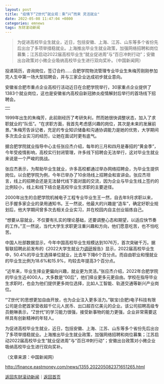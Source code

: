 ```yaml
---
layout: post
title: "疫情下“Z世代”就业观：乘“兴”而来 灵活就业"
date: 2022-05-08 11:47:04 +0800
categories: emnews
tags: 东财滚动新闻
---
```

> 为促进高校毕业生就业，近日，包括安徽、上海、江苏、山东等多个省份先后出台了多项举措稳就业。上海推出毕业生就业政策，加强网络招聘和岗位募集；江苏启动2022届高校毕业生“就业促进周”与“百日冲刺行动”；安徽出台政策对小微企业吸纳高校毕业生进行双向奖补。（中国新闻网）

<p>投递简历，咨询岗位，签订合约……合肥学院物流管理专业毕业生朱梅芳刚刚参加完人生中第一场大型招聘会，并与三家企业达成初步就业意向。</p>
 <p>安徽省合肥市重点企业高校行活动近日在合肥学院举行，30家重点企业提供了1383个就业岗位，这也是安徽省内高校自新冠肺炎疫情解封后举行的首场线下招聘会。</p>
 <table border="0" cellspacing="0" cellpadding="0" align="center"><tbody><tr><td></td></tr></tbody></table>
 <p>1999年出生的朱梅芳，此前刚经历了考研失利，然而她很快调整状态，加入了求职就业的“队伍”。“在求职方面，我首先考虑感兴趣的岗位，其次是未来的发展前景。”朱梅芳告诉记者，充足的专业知识储备和沟通协调能力是她的优势，大学期间多次去企业实习的经历，让她在面试时更有底气。</p>
 <p>据合肥学院就业指导中心主任张应杰介绍，每年的三月和四月是春招的“黄金季”，今年受疫情影响，高校实行封闭管理，许多线下招聘会无法举行，这对毕业生就业来说是一个严峻的挑战。</p>
 <p>张应杰表示，为帮助毕业生就业，许多高校都通过举办网络招聘会，为毕业生提供岗位。以合肥学院为例，今年已举办了10余场线上招聘会和宣讲会。张应杰坦言，线上的招聘会还是无法替代线下面对面的交流，因为企业与毕业生线上签约的比例较小，线上和线下结合是高校毕业生求职的主要途径。</p>
 <p>2000年出生的合肥学院机械电子工程专业毕业生王一然，自去年9月求职以来，已手握多家企业的录用通知书。王一然说，他最大的兴趣是“造车”，确定好职业规划后，他大学期间曾多次去相关企业实习，并在校园内自主创业锻炼自己。</p>
 <p>“想要从容就业，不仅要有扎实的理论基础，还要调整心态和期望，以适应快节奏的工作。”王一然说，当代大学生求职更注重兴趣和方向，他们愿意吃苦，也不怕吃苦。</p>
 <p>中国人社部数据显示，今年中国高校毕业生规模达到1076万，首次突破千万。据智联招聘此前发布的《2022大学生就业力<span id="Info.3274"><a href="http://data.eastmoney.com/jgdy/" class="infokey">调研</a></span>报告》显示，2022届高校毕业生中，50.4%的毕业生选择单位就业，比去年下降6个百分点。而自由职业和慢就业的毕业生比例为18.6%和15.9%，均较去年提高3个百分点。</p>
 <p>“近年来，毕业生择业更偏向兴趣，就业更为灵活。”张应杰介绍，2022年合肥学院的毕业生近4000人，大多数是“00后”，他们择业更多元更自由。学校在指导毕业生求职时，也会为他们提供更多岗位选择，比如人工智能、轨道交通等新兴产业岗位。</p>
 <p>“‘Z世代’的思想更加自由开放，也为企业注入更多活力。”联宝(合肥)电子科技有限公司是合肥首家营收超千亿元人民币、出口超百亿美元的企业。该公司招聘高级专员鲍琳表示，“Z世代”的学习能力很强，接受新事物的能力更强，企业非常需要这样具有创新精神的年轻人。</p>
 <p>为促进高校毕业生就业，近日，包括安徽、上海、江苏、山东等多个省份先后出台了多项举措稳就业。上海推出毕业生就业政策，加强网络招聘和岗位募集；江苏启动2022届高校毕业生“就业促进周”与“百日冲刺行动”；安徽出台政策对小微企业吸纳高校毕业生进行双向奖补。</p><p class="em_media">（文章来源：中国新闻网）</p>

<http://finance.eastmoney.com/news/1355,202205082371651265.html>

[返回东财滚动新闻](//finews.withounder.com/emnews/)｜[返回首页](//finews.withounder.com/)